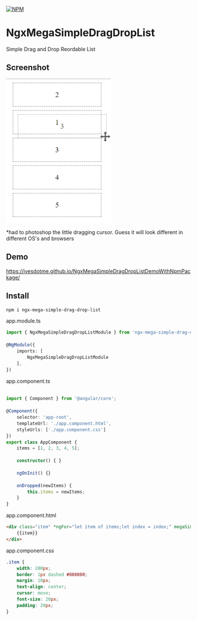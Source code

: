 [![NPM](https://nodei.co/npm/ngx-mega-simple-drag-drop-list.png)](https://npmjs.org/package/ngx-mega-simple-drag-drop-list)

# NgxMegaSimpleDragDropList

Simple Drag and Drop Reordable List

## Screenshot

![Screenshot](screenshot.png)

*had to photoshop the little dragging cursor. Guess it will look different in different OS's and browsers

## Demo

https://ivesdotme.github.io/NgxMegaSimpleDragDropListDemoWithNpmPackage/

## Install

```shell
npm i ngx-mega-simple-drag-drop-list
```

app.module.ts

```typescript
import { NgxMegaSimpleDragDropListModule } from 'ngx-mega-simple-drag-drop-list';

@NgModule({
	imports: [
		NgxMegaSimpleDragDropListModule
	],
})

```

app.component.ts

```typescript

import { Component } from '@angular/core';

@Component({
	selector: 'app-root',
	templateUrl: './app.component.html',
	styleUrls: ['./app.component.css']
})
export class AppComponent {
	items = [1, 2, 3, 4, 5]; 

	constructor() { }

	ngOnInit() {}

	onDropped(newItems) {
		this.items = newItems;
	}
}

```

app.component.html

```html
<div class="item" *ngFor="let item of items;let index = index;" megaSimpleDndList [items]="items" [index]="index" (dropped)="onDropped($event)">
	{{item}}
</div>
```


app.component.css

```css
.item {
	width: 200px;
	border: 1px dashed #808080;
	margin: 10px;
	text-align: center;
	cursor: move;
	font-size: 20px;
	padding: 20px;
}
```